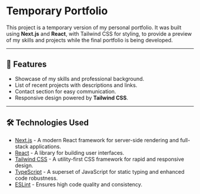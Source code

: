 # Temporary Portfolio

This project is a temporary version of my personal portfolio. It was built using **Next.js** and **React**, with Tailwind CSS for styling, to provide a preview of my skills and projects while the final portfolio is being developed.

---

## 🚀 Features

- Showcase of my skills and professional background.
- List of recent projects with descriptions and links.
- Contact section for easy communication.
- Responsive design powered by **Tailwind CSS**.

---

## 🛠️ Technologies Used

- [Next.js](https://nextjs.org/) - A modern React framework for server-side rendering and full-stack applications.
- [React](https://reactjs.org/) - A library for building user interfaces.
- [Tailwind CSS](https://tailwindcss.com/) - A utility-first CSS framework for rapid and responsive design.
- [TypeScript](https://www.typescriptlang.org/) - A superset of JavaScript for static typing and enhanced code robustness.
- [ESLint](https://eslint.org/) - Ensures high code quality and consistency.
